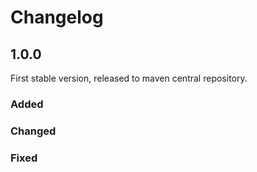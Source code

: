 # Changelog

## 1.0.0

First stable version, released to maven central repository.

### Added
### Changed
### Fixed